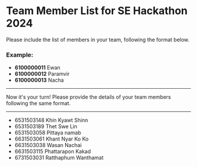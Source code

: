 # Team Member List for SE Hackathon 2024

Please include the list of members in your team, following the format below.

### Example:

- **6100000011** Ewan
- **6100000012** Paramvir
- **6100000013** Nacha

---

Now it's your turn! Please provide the details of your team members following the same format.

---

- 6531503148 Khin Kyawt Shinn
- 6531503189 Thet Swe Lin
- 6531503058 Pittaya namab
- 6631503061 Khant Nyar Ko Ko
- 6631503038 Wasan Nachai
- 6631503115 Phattarapon Kakad
- 6731503031 Ratthaphum  Wanthamat
